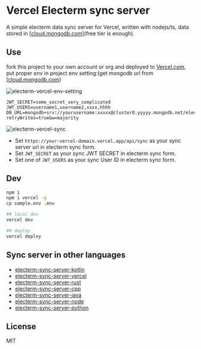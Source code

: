 # Vercel Electerm sync server

A simple electerm data sync server for Vercel, written with nodejs/ts, data stored in [[cloud.mongodb.com](https://cloud.mongodb.com/)](free tier is enough).

## Use

fork this project to your own account or org and deployed to [Vercel.com](https://Vercel.com), put proper env in project env setting:(get mongodb url from [[cloud.mongodb.com](https://cloud.mongodb.com/))

![electerm-vercel-env-setting](https://github.com/electerm/electerm-sync-server-vercel/assets/1641949/66032c6f-ffa8-491a-9a73-eb5a795d8e7c)

```env
JWT_SECRET=some_secret_very_complicated
JWT_USERS=username1,username2,xxxx,hhhh
DB_URL=mongodb+srv://yourusername:xxxxx@cluster0.yyyyy.mongodb.net/electerm_sync_custom_db_name?retryWrites=true&w=majority
```

![electerm-vercel-sync](https://github.com/electerm/electerm-sync-server-vercel/assets/1641949/4c409f66-ce94-40bc-a128-fd02c3467962)

- Set `https://your-vercel-domain.vercel.app/api/sync` as your sync server url in electerm sync form.
- Set `JWT_SECRET` as your sync JWT SECRET in electerm sync form.
- Set one of `JWT_USERS` as your sync User ID in electerm sync form.

## Dev

```bash
npm i
npm i vercel -g
cp sample.env .env

## local dev
vercel dev

## deploy
vercel deploy
```

## Sync server in other languages

- [electerm-sync-server-kotlin](https://github.com/electerm/electerm-sync-server-kotlin)
- [electerm-sync-server-vercel](https://github.com/electerm/electerm-sync-server-vercel)
- [electerm-sync-server-rust](https://github.com/electerm/electerm-sync-server-rust)
- [electerm-sync-server-cpp](https://github.com/electerm/electerm-sync-server-cpp)
- [electerm-sync-server-java](https://github.com/electerm/electerm-sync-server-java)
- [electerm-sync-server-node](https://github.com/electerm/electerm-sync-server-node)
- [electerm-sync-server-python](https://github.com/electerm/electerm-sync-server-python)

## License

MIT
